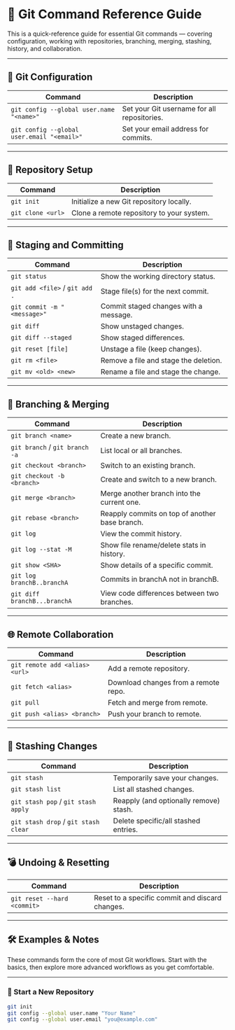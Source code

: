 # 📘 Git Command Reference Guide

This is a quick-reference guide for essential Git commands — covering configuration, working with repositories, branching, merging, stashing, history, and collaboration.

---

## 🔧 Git Configuration

| **Command** | **Description** |
| --- | --- |
| `git config --global user.name "<name>"` | Set your Git username for all repositories. |
| `git config --global user.email "<email>"` | Set your email address for commits. |

---

## 📁 Repository Setup

| **Command** | **Description** |
| --- | --- |
| `git init` | Initialize a new Git repository locally. |
| `git clone <url>` | Clone a remote repository to your system. |

---

## 📌 Staging and Committing

| **Command** | **Description** |
| --- | --- |
| `git status` | Show the working directory status. |
| `git add <file>` / `git add .` | Stage file(s) for the next commit. |
| `git commit -m "<message>"` | Commit staged changes with a message. |
| `git diff` | Show unstaged changes. |
| `git diff --staged` | Show staged differences. |
| `git reset [file]` | Unstage a file (keep changes). |
| `git rm <file>` | Remove a file and stage the deletion. |
| `git mv <old> <new>` | Rename a file and stage the change. |

---

## 🌿 Branching & Merging

| **Command** | **Description** |
| --- | --- |
| `git branch <name>` | Create a new branch. |
| `git branch` / `git branch -a` | List local or all branches. |
| `git checkout <branch>` | Switch to an existing branch. |
| `git checkout -b <branch>` | Create and switch to a new branch. |
| `git merge <branch>` | Merge another branch into the current one. |
| `git rebase <branch>` | Reapply commits on top of another base branch. |
| `git log` | View the commit history. |
| `git log --stat -M` | Show file rename/delete stats in history. |
| `git show <SHA>` | Show details of a specific commit. |
| `git log branchB..branchA` | Commits in branchA not in branchB. |
| `git diff branchB...branchA` | View code differences between two branches. |

---

## 🌐 Remote Collaboration

| **Command** | **Description** |
| --- | --- |
| `git remote add <alias> <url>` | Add a remote repository. |
| `git fetch <alias>` | Download changes from a remote repo. |
| `git pull` | Fetch and merge from remote. |
| `git push <alias> <branch>` | Push your branch to remote. |

---

## 🧰 Stashing Changes

| **Command** | **Description** |
| --- | --- |
| `git stash` | Temporarily save your changes. |
| `git stash list` | List all stashed changes. |
| `git stash pop` / `git stash apply` | Reapply (and optionally remove) stash. |
| `git stash drop` / `git stash clear` | Delete specific/all stashed entries. |

---

## 💣 Undoing & Resetting

| **Command** | **Description** |
| --- | --- |
| `git reset --hard <commit>` | Reset to a specific commit and discard changes. |

---

## 🛠️ Examples & Notes

These commands form the core of most Git workflows. Start with the basics, then explore more advanced workflows as you get comfortable.

---

### 🚀 Start a New Repository

```bash
git init
git config --global user.name "Your Name"
git config --global user.email "you@example.com"
